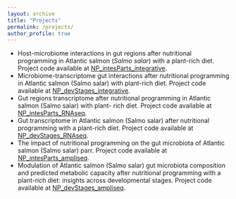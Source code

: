 ```yaml
---
layout: archive
title: "Projects"
permalink: /projects/
author_profile: true
---
```


* Host-microbiome interactions in gut regions after nutritional programming in Atlantic salmon (_Salmo salar_) with a plant-rich diet. Project code available at <a href="{{https://github.com/marwa38/NP_intesParts_integrative}}">NP_intesParts_integrative</a>.
* Microbiome-transcriptome gut interactions after nutritional programming in Atlantic salmon (Salmo salar) with plant-rich diet. Project code available at <a href="{{https://github.com/marwa38/NP_devStages_integrative}}">NP_devStages_integrative</a>.
* Gut regions transcriptome after nutritional programming in Atlantic salmon (Salmo salar) with plant- rich diet. Project code available at <a href="{{https://github.com/marwa38/NP_intesParts_RNAseq}}">NP_intesParts_RNAseq</a>.
* Gut transcriptome in Atlantic salmon (Salmo salar) after nutritional programming with a plant-rich diet. Project code available at <a href="{{https://github.com/marwa38/NP_devStages_RNAseq}}">NP_devStages_RNAseq</a>.
* The impact of nutritional programming on the gut microbiota of Atlantic salmon (Salmo salar) parr. Project code available at <a href="{{https://github.com/marwa38/NP_intesParts_ampliseq}}">NP_intesParts_ampliseq</a>.
* Modulation of Atlantic salmon (Salmo salar) gut microbiota composition and predicted metabolic capacity after nutritional programming with a plant-rich diet: insights across developmental stages. Project code available at <a href="{{https://github.com/marwa38/NP_devStages_ampliseq}}">NP_devStages_ampliseq</a>.
